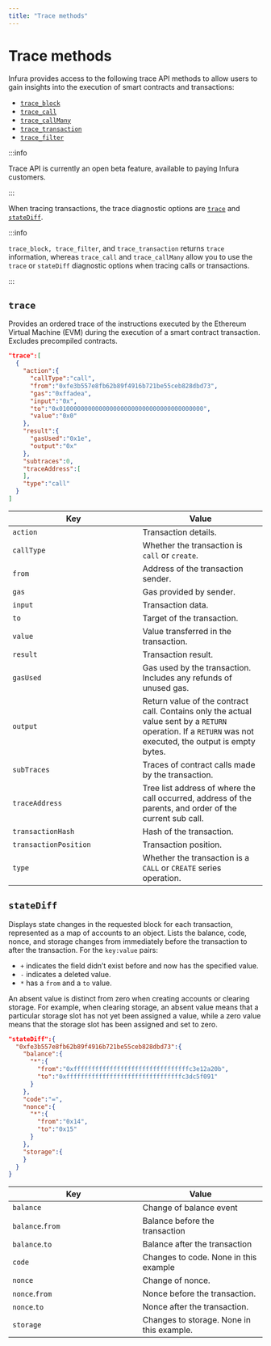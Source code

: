 ```yaml
---
title: "Trace methods"
---
```


# Trace methods

Infura provides access to the following trace API methods to allow users to gain insights into the execution of smart contracts and transactions:

- [`trace_block`](./trace_block.mdx)
- [`trace_call`](./trace_call.mdx)
- [`trace_callMany`](./trace_callmany.mdx)
- [`trace_transaction`](./trace_transaction.mdx)
- [`trace_filter`](./trace_filter.mdx)

:::info

Trace API is currently an open beta feature, available to paying Infura customers.

:::

When tracing transactions, the trace diagnostic options are [`trace`](#trace) and [`stateDiff`](#statediff).

:::info

`trace_block, trace_filter`, and `trace_transaction` returns `trace` information, whereas `trace_call` and `trace_callMany`
allow you to use the `trace` or `stateDiff` diagnostic options when tracing calls or transactions.

:::

## `trace`

Provides an ordered trace of the instructions executed by the Ethereum Virtual Machine (EVM) during the execution of a
smart contract transaction. Excludes precompiled contracts.

```json title="Trace example"
"trace":[
  {
    "action":{
      "callType":"call",
      "from":"0xfe3b557e8fb62b89f4916b721be55ceb828dbd73",
      "gas":"0xffadea",
      "input":"0x",
      "to":"0x0100000000000000000000000000000000000000",
      "value":"0x0"
    },
    "result":{
      "gasUsed":"0x1e",
      "output":"0x"
    },
    "subtraces":0,
    "traceAddress":[
    ],
    "type":"call"
  }
]
```

<table><thead><tr><th width="242">Key</th><th>Value</th></tr></thead><tbody><tr><td><code>action</code> </td><td>Transaction details.</td></tr><tr><td><code>callType</code></td><td> Whether the transaction is <code>call</code> or <code>create</code>.</td></tr><tr><td><code>from</code></td><td>Address of the transaction sender.</td></tr><tr><td><code>gas</code></td><td>Gas provided by sender.</td></tr><tr><td><code>input</code></td><td>Transaction data.</td></tr><tr><td><code>to</code></td><td>Target of the transaction.</td></tr><tr><td><code>value</code></td><td>Value transferred in the transaction.</td></tr><tr><td><code>result</code></td><td>Transaction result.</td></tr><tr><td><code>gasUsed</code></td><td>Gas used by the transaction. Includes any refunds of unused gas.</td></tr><tr><td><code>output</code></td><td>Return value of the contract call. Contains only the actual value sent by a <code>RETURN</code> operation. If a <code>RETURN</code> was not executed, the output is empty bytes.</td></tr><tr><td><code>subTraces</code></td><td>Traces of contract calls made by the transaction.</td></tr><tr><td><code>traceAddress</code></td><td>Tree list address of where the call occurred, address of the parents, and order of the current sub call.</td></tr><tr><td><code>transactionHash</code></td><td>Hash of the transaction.</td></tr><tr><td><code>transactionPosition</code></td><td>Transaction position.</td></tr><tr><td><code>type</code></td><td>Whether the transaction is a <code>CALL</code> or <code>CREATE</code> series operation.</td></tr></tbody></table>

## `stateDiff`

Displays state changes in the requested block for each transaction, represented as a map of accounts to an object. Lists
the balance, code, nonce, and storage changes from immediately before the transaction to after the transaction. For the `key:value` pairs:

- `+` indicates the field didn’t exist before and now has the specified value.
- `-` indicates a deleted value.
- `*` has a `from` and a `to` value.

An absent value is distinct from zero when creating accounts or clearing storage. For example, when clearing storage, an absent value means that a particular storage slot has not yet been assigned a value, while a zero value means that the storage slot has been assigned and set to zero.

```json title="stateDiff example"
"stateDiff":{
  "0xfe3b557e8fb62b89f4916b721be55ceb828dbd73":{
    "balance":{
      "*":{
        "from":"0xffffffffffffffffffffffffffffffffc3e12a20b",
        "to":"0xffffffffffffffffffffffffffffffffc3dc5f091"
      }
    },
    "code":"=",
    "nonce":{
      "*":{
        "from":"0x14",
        "to":"0x15"
      }
    },
    "storage":{
    }
  }
}
```

<table><thead><tr><th width="242">Key</th><th>Value</th></tr></thead><tbody><tr><td><code>balance</code></td><td>Change of balance event</td></tr><tr><td><code>balance</code>.<code>from</code></td><td>Balance before the transaction</td></tr><tr><td><code>balance</code>.<code>to</code></td><td>Balance after the transaction</td></tr><tr><td><code>code</code></td><td>Changes to code. None in this example</td></tr><tr><td><code>nonce</code></td><td>Change of nonce.</td></tr><tr><td><code>nonce</code>.<code>from</code></td><td>Nonce before the transaction.</td></tr><tr><td><code>nonce</code>.<code>to</code></td><td>Nonce after the transaction.</td></tr><tr><td><code>storage</code></td><td>Changes to storage. None in this example.</td></tr></tbody></table>
